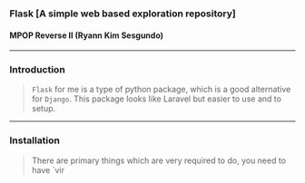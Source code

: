 ### Flask [A simple web based exploration repository]
#### MPOP Reverse II (Ryann Kim Sesgundo)

---
### Introduction
> `Flask` for me is a type of python package, which is a good alternative for `Django`. This package looks like Laravel but easier to use and to setup.

---
### Installation
> There are primary things which are very required to do, you need to have `vir
